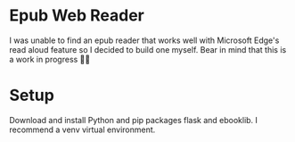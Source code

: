 # Epub Web Reader
I was unable to find an epub reader that works well with Microsoft Edge's read aloud feature so I decided to build one myself. Bear in mind that this is a work in progress 👷‍♂️
# Setup
Download and install Python and pip packages flask and ebooklib. I recommend a venv virtual environment.
